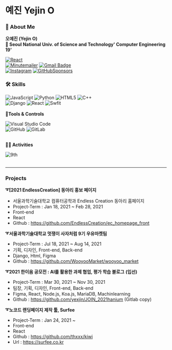 # 예진 Yejin O

### 👩 About Me
**오예진 (Yejin O)**  
**🏫 Seoul National Univ. of Science and Technology' Computer Engineering 19'**  
   
   
   
  
[![React](https://img.shields.io/badge/PortFolio-0088CC?style=flat-square&logo=React&logoColor=white&link=https://yexjin.github.io/yejin-portfolio/)](https://yexjin.github.io/yejin-portfolio/)  
[![Minutemailer](https://img.shields.io/badge/Email-30B980?style=flat-square&logo=Minutemailer&logoColor=white&link=mailto:dpwls0421@seoultech.ac.kr)](mailto:dpwls0421@seoultech.ac.kr)
[![Gmail Badge](https://img.shields.io/badge/Gmail-d14836?style=flat-square&logo=Gmail&logoColor=white&link=mailto:oyejin55@gmail.com)](mailto:oyejin55@gmail.com)  
[![Instagram](https://img.shields.io/badge/Instagram-E4405F?style=flat-square&logo=Instagram&logoColor=white&link=https://www.instagram.com/yexjin_/)](https://www.instagram.com/yexjin_/)
[![GitHubSponsors](https://img.shields.io/badge/Blog-EA4AAA?style=flat-square&logo=GitHubSponsors&logoColor=white&link=https://yexjinitlog.tistory.com)](https://yexjinitlog.tistory.com)  
  
  
  
### 🛠 Skills
![JavaScript](https://img.shields.io/badge/javascript-%23323330.svg?style=flat-square&logo=javascript&logoColor=%23F7DF1E)
![Python](https://img.shields.io/badge/python-3670A0?style=flat-square&logo=python&logoColor=ffdd54)
![HTML5](https://img.shields.io/badge/html5-%23E34F26.svg?style=flat-square&logo=html5&logoColor=white)
![C++](https://img.shields.io/badge/c++-%2300599C.svg?style=flat-square&logo=c%2B%2B&logoColor=white)  
![Django](https://img.shields.io/badge/django-%23092E20.svg?style=flat-square&logo=django&logoColor=white)
![React](https://img.shields.io/badge/react-%2320232a.svg?style=flat-square&logo=react&logoColor=%2361DAFB) 
![Swfit](https://img.shields.io/badge/Swift-%F05138?style=flat-square&logo=Swift&logoColor=white)
<br /><br />
**🔨Tools & Controls** 
  
![Visual Studio Code](https://img.shields.io/badge/Visual%20Studio%20Code-0078d7.svg?style=flat-square&logo=visual-studio-code&logoColor=white)  
![GitHub](https://img.shields.io/badge/github-%23121011.svg?style=flat-square&logo=github&logoColor=white)
![GitLab](https://img.shields.io/badge/gitlab-%23181717.svg?style=flat-square&logo=gitlab&logoColor=white)
   <br />
      <br />
  

**👩‍💻 Activities**

![9th](https://likelion-badge.herokuapp.com/api/likelion_shield_badge?style=flat)
   <br />
   <br />
  

  ***
### Projects
**➰[2021 EndlessCreation] 동아리 홍보 페이지**  
* 서울과학기술대학교 컴퓨터공학과 Endless Creation 동아리 홈페이지
* Project-Term : Jan 18, 2021 ~ Feb 28, 2021
* Front-end
* React
* Github : https://github.com/EndlessCreation/ec_homepage_front 

**➰서울과학기술대학교 멋쟁이 사자처럼 9기 우유마켓팀**
* Project-Term : Jul 18, 2021 ~ Aug 14, 2021
* 기획, 디자인, Front-end, Back-end
* Django, Html, Figma
* Github : https://github.com/WooyooMarket/wooyoo_market

**➰2021 한이음 공모전 : AI를 활용한 과제 협업, 평가 학습 블로그** **(입선)**
* Project-Term : Mar 30, 2021 ~ Nov 30, 2021 
* 팀장, 기획, 디자인, Front-end, Back-end
* Figma, React, Node.js, Koa.js, MariaDB, Machinlearning
* Github : https://github.com/yexjin/JOIN_2021hanium (Gitlab copy)

**➰노코드 랜딩페이지 제작 툴, Surfee**
* Project-Term : Jan 24, 2021 ~ 
* Front-end
* React
* Github : https://github.com/thxxx/kiwi
* Url : https://surfee.co.kr
